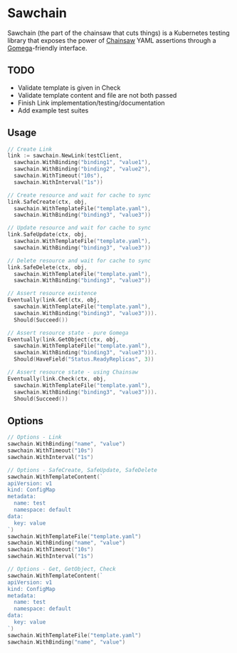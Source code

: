 # Sawchain

Sawchain (the part of the chainsaw that cuts things) is a Kubernetes testing library that exposes the power of [Chainsaw](https://github.com/kyverno/chainsaw) YAML assertions through a [Gomega](https://github.com/onsi/gomega)-friendly interface.

## TODO

* Validate template is given in Check
* Validate template content and file are not both passed
* Finish Link implementation/testing/documentation
* Add example test suites

## Usage

```go
// Create Link
link := sawchain.NewLink(testClient,
  sawchain.WithBinding("binding1", "value1"),
  sawchain.WithBinding("binding2", "value2"),
  sawchain.WithTimeout("10s"),
  sawchain.WithInterval("1s"))
```

```go
// Create resource and wait for cache to sync
link.SafeCreate(ctx, obj,
  sawchain.WithTemplateFile("template.yaml"),
  sawchain.WithBinding("binding3", "value3"))

// Update resource and wait for cache to sync
link.SafeUpdate(ctx, obj,
  sawchain.WithTemplateFile("template.yaml"),
  sawchain.WithBinding("binding3", "value3"))

// Delete resource and wait for cache to sync
link.SafeDelete(ctx, obj,
  sawchain.WithTemplateFile("template.yaml"),
  sawchain.WithBinding("binding3", "value3"))
```

```go
// Assert resource existence
Eventually(link.Get(ctx, obj,
  sawchain.WithTemplateFile("template.yaml"),
  sawchain.WithBinding("binding3", "value3"))).
  Should(Succeed())

// Assert resource state - pure Gomega
Eventually(link.GetObject(ctx, obj,
  sawchain.WithTemplateFile("template.yaml"),
  sawchain.WithBinding("binding3", "value3"))).
  Should(HaveField("Status.ReadyReplicas", 3))

// Assert resource state - using Chainsaw
Eventually(link.Check(ctx, obj,
  sawchain.WithTemplateFile("template.yaml"),
  sawchain.WithBinding("binding3", "value3"))).
  Should(Succeed())
```

## Options

```go
// Options - Link
sawchain.WithBinding("name", "value")
sawchain.WithTimeout("10s")
sawchain.WithInterval("1s")
```

```go
// Options - SafeCreate, SafeUpdate, SafeDelete
sawchain.WithTemplateContent(`
apiVersion: v1
kind: ConfigMap
metadata:
  name: test
  namespace: default
data:
  key: value
`)
sawchain.WithTemplateFile("template.yaml")
sawchain.WithBinding("name", "value")
sawchain.WithTimeout("10s")
sawchain.WithInterval("1s")
```

```go
// Options - Get, GetObject, Check
sawchain.WithTemplateContent(`
apiVersion: v1
kind: ConfigMap
metadata:
  name: test
  namespace: default
data:
  key: value
`)
sawchain.WithTemplateFile("template.yaml")
sawchain.WithBinding("name", "value")
```
